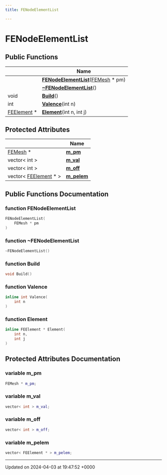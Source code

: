 ```yaml
---
title: FENodeElementList

---
```


# FENodeElementList





## Public Functions

|                | Name           |
| -------------- | -------------- |
| | **[FENodeElementList](../Classes/classFENodeElementList.md#function-fenodeelementlist)**([FEMesh](../Classes/classFEMesh.md) * pm) |
| | **[~FENodeElementList](../Classes/classFENodeElementList.md#function-~fenodeelementlist)**() |
| void | **[Build](../Classes/classFENodeElementList.md#function-build)**() |
| int | **[Valence](../Classes/classFENodeElementList.md#function-valence)**(int n) |
| [FEElement](../Classes/classFEElement.md) * | **[Element](../Classes/classFENodeElementList.md#function-element)**(int n, int j) |

## Protected Attributes

|                | Name           |
| -------------- | -------------- |
| [FEMesh](../Classes/classFEMesh.md) * | **[m_pm](../Classes/classFENodeElementList.md#variable-m-pm)**  |
| vector< int > | **[m_val](../Classes/classFENodeElementList.md#variable-m-val)**  |
| vector< int > | **[m_off](../Classes/classFENodeElementList.md#variable-m-off)**  |
| vector< [FEElement](../Classes/classFEElement.md) * > | **[m_pelem](../Classes/classFENodeElementList.md#variable-m-pelem)**  |

## Public Functions Documentation

### function FENodeElementList

```cpp
FENodeElementList(
    FEMesh * pm
)
```


### function ~FENodeElementList

```cpp
~FENodeElementList()
```


### function Build

```cpp
void Build()
```


### function Valence

```cpp
inline int Valence(
    int n
)
```


### function Element

```cpp
inline FEElement * Element(
    int n,
    int j
)
```


## Protected Attributes Documentation

### variable m_pm

```cpp
FEMesh * m_pm;
```


### variable m_val

```cpp
vector< int > m_val;
```


### variable m_off

```cpp
vector< int > m_off;
```


### variable m_pelem

```cpp
vector< FEElement * > m_pelem;
```


-------------------------------

Updated on 2024-04-03 at 19:47:52 +0000